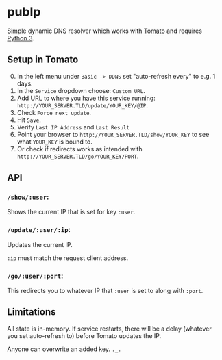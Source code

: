 pubIp
=====

Simple dynamic DNS resolver which works with
[Tomato](http://www.polarcloud.com/tomato) and requires [Python
3](http://python.org).

## Setup in Tomato

0. In the left menu under `Basic -> DDNS` set "auto-refresh every" to e.g. 1 days.
0. In the `Service` dropdown choose: `Custom URL`.
0. Add URL to where you have this service running: `http://YOUR_SERVER.TLD/update/YOUR_KEY/@IP`.
0. Check `Force next update`.
0. Hit `Save`.
0. Verify `Last IP Address` and `Last Result`
0. Point your browser to `http://YOUR_SERVER.TLD/show/YOUR_KEY` to see what `YOUR_KEY` is bound to.
0. Or check if redirects works as intended with `http://YOUR_SERVER.TLD/go/YOUR_KEY/PORT`.

## API

### `/show/:user`:

Shows the current IP that is set for key `:user`.

### `/update/:user/:ip`:

Updates the current IP.

`:ip` must match the request client address.

### `/go/:user/:port`:

This redirects you to whatever IP that `:user` is set to along with `:port`.

## Limitations

All state is in-memory. If service restarts, there will be a delay (whatever you set auto-refresh to) before Tomato updates the IP.

Anyone can overwrite an added key. `._.`
